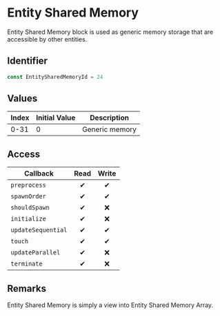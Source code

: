 # Entity Shared Memory

Entity Shared Memory block is used as generic memory storage that are accessible by other entities.

## Identifier

```ts
const EntitySharedMemoryId = 24
```

## Values

| Index | Initial Value | Description    |
| ----- | ------------- | -------------- |
| 0-31  | 0             | Generic memory |

## Access

| Callback           | Read | Write |
| ------------------ | :--: | :---: |
| `preprocess`       |  ✔   |   ✔   |
| `spawnOrder`       |  ✔   |   ✔   |
| `shouldSpawn`      |  ✔   |  ❌   |
| `initialize`       |  ✔   |  ❌   |
| `updateSequential` |  ✔   |   ✔   |
| `touch`            |  ✔   |   ✔   |
| `updateParallel`   |  ✔   |  ❌   |
| `terminate`        |  ✔   |  ❌   |

## Remarks

Entity Shared Memory is simply a view into Entity Shared Memory Array.
